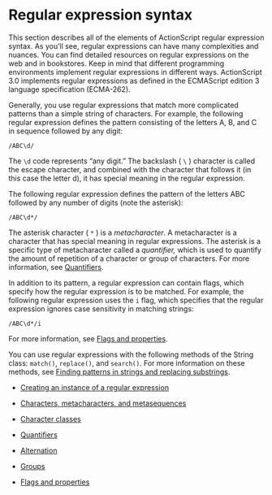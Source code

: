 # Regular expression syntax

<div>

This section describes all of the elements of ActionScript regular
expression syntax. As you’ll see, regular expressions can have many
complexities and nuances. You can find detailed resources on regular
expressions on the web and in bookstores. Keep in mind that different
programming environments implement regular expressions in different
ways. ActionScript 3.0 implements regular expressions as defined in the
ECMAScript edition 3 language specification (ECMA-262).

Generally, you use regular expressions that match more complicated
patterns than a simple string of characters. For example, the following
regular expression defines the pattern consisting of the letters A, B,
and C in sequence followed by any digit:

    /ABC\d/

The `\d` code represents “any digit.” The
backslash ( `\` ) character is called the
escape character, and combined with the character that follows it (in
this case the letter d), it has special meaning in the regular
expression.

The following regular expression defines the pattern of the letters ABC
followed by any number of digits (note the asterisk):

    /ABC\d*/

The asterisk character ( `*` ) is a
_metacharacter_. A metacharacter is a character that has special
meaning in regular expressions. The asterisk is a specific type of
metacharacter called a _quantifier,_ which is used to quantify the
amount of repetition of a character or group of characters. For more
information, see
[Quantifiers](./quantifiers.md).

In addition to its pattern, a regular expression can contain flags,
which specify how the regular expression is to be matched. For example,
the following regular expression uses the `i`
flag, which specifies that the regular expression ignores case
sensitivity in matching strings:

    /ABC\d*/i

For more information, see [Flags and properties](./flags-and-properties.md).

You can use regular expressions with the following methods of the String
class: `match()`,
`replace()`, and
`search()`. For more information on these
methods, see [Finding patterns in strings and replacing substrings](../working-with-strings/finding-substrings-and-patterns-in-strings.md).

</div>

- [Creating an instance of a regular expression](./creating-an-instance-of-a-regular-expression.md)

- [Characters, metacharacters, and metasequences](./characters-metacharacters-and-metasequences.md)

- [Character classes](./character-classes.md)

- [Quantifiers](./quantifiers.md)

- [Alternation](./alternation.md)

- [Groups](./groups.md)

- [Flags and properties](./flags-and-properties.md)
